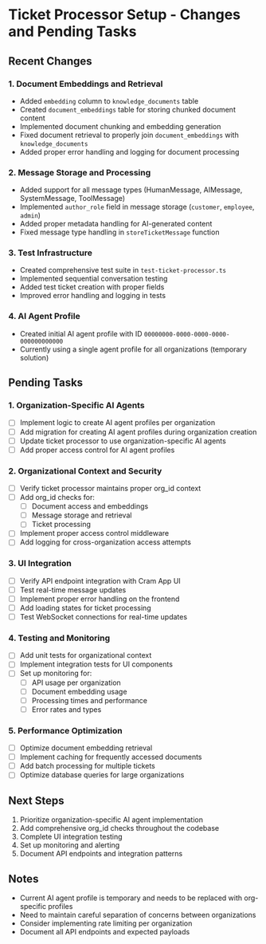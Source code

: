 # Ticket Processor Setup - Changes and Pending Tasks

## Recent Changes

### 1. Document Embeddings and Retrieval
- Added `embedding` column to `knowledge_documents` table
- Created `document_embeddings` table for storing chunked document content
- Implemented document chunking and embedding generation
- Fixed document retrieval to properly join `document_embeddings` with `knowledge_documents`
- Added proper error handling and logging for document processing

### 2. Message Storage and Processing
- Added support for all message types (HumanMessage, AIMessage, SystemMessage, ToolMessage)
- Implemented `author_role` field in message storage (`customer`, `employee`, `admin`)
- Added proper metadata handling for AI-generated content
- Fixed message type handling in `storeTicketMessage` function

### 3. Test Infrastructure
- Created comprehensive test suite in `test-ticket-processor.ts`
- Implemented sequential conversation testing
- Added test ticket creation with proper fields
- Improved error handling and logging in tests

### 4. AI Agent Profile
- Created initial AI agent profile with ID `00000000-0000-0000-0000-000000000000`
- Currently using a single agent profile for all organizations (temporary solution)

## Pending Tasks

### 1. Organization-Specific AI Agents
- [ ] Implement logic to create AI agent profiles per organization
- [ ] Add migration for creating AI agent profiles during organization creation
- [ ] Update ticket processor to use organization-specific AI agents
- [ ] Add proper access control for AI agent profiles

### 2. Organizational Context and Security
- [ ] Verify ticket processor maintains proper org_id context
- [ ] Add org_id checks for:
  - [ ] Document access and embeddings
  - [ ] Message storage and retrieval
  - [ ] Ticket processing
- [ ] Implement proper access control middleware
- [ ] Add logging for cross-organization access attempts

### 3. UI Integration
- [ ] Verify API endpoint integration with Cram App UI
- [ ] Test real-time message updates
- [ ] Implement proper error handling on the frontend
- [ ] Add loading states for ticket processing
- [ ] Test WebSocket connections for real-time updates

### 4. Testing and Monitoring
- [ ] Add unit tests for organizational context
- [ ] Implement integration tests for UI components
- [ ] Set up monitoring for:
  - [ ] API usage per organization
  - [ ] Document embedding usage
  - [ ] Processing times and performance
  - [ ] Error rates and types

### 5. Performance Optimization
- [ ] Optimize document embedding retrieval
- [ ] Implement caching for frequently accessed documents
- [ ] Add batch processing for multiple tickets
- [ ] Optimize database queries for large organizations

## Next Steps
1. Prioritize organization-specific AI agent implementation
2. Add comprehensive org_id checks throughout the codebase
3. Complete UI integration testing
4. Set up monitoring and alerting
5. Document API endpoints and integration patterns

## Notes
- Current AI agent profile is temporary and needs to be replaced with org-specific profiles
- Need to maintain careful separation of concerns between organizations
- Consider implementing rate limiting per organization
- Document all API endpoints and expected payloads 